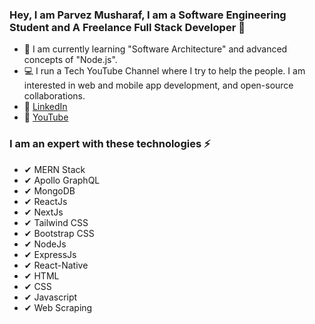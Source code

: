 ### Hey, I am Parvez Musharaf, I am a Software Engineering Student and A Freelance Full Stack Developer 👋

- 👀 I am currently learning "Software Architecture" and advanced concepts of "Node.js".
- 💻 I run a Tech YouTube Channel where I try to help the people. I am interested in web and mobile app development, and open-source collaborations.
- 🔗 [LinkedIn](https://www.linkedin.com/in/parvezswe/)
- 🔗 [YouTube](https://www.youtube.com/@parvezmusharafswe)

### I am an expert with these technologies ⚡ ###

 - ✔ MERN Stack
 - ✔ Apollo GraphQL
 - ✔ MongoDB
 - ✔ ReactJs
 - ✔ NextJs
 - ✔ Tailwind CSS
 - ✔ Bootstrap CSS
 - ✔ NodeJs
 - ✔ ExpressJs
 - ✔ React-Native
 - ✔ HTML
 - ✔ CSS
 - ✔ Javascript
 - ✔ Web Scraping
<!--
**stevengragg/stevengragg** is a ✨ _special_ ✨ repository because its `README.md` (this file) appears on your GitHub profile.

Here are some ideas to get you started:

- 🔭 I’m currently working on ...
- 🌱 I’m currently learning ...
- 👯 I’m looking to collaborate on ...
- 🤔 I’m looking for help with ...
- 💬 Ask me about ...
- 📫 How to reach me: ...
- 😄 Pronouns: ...
- ⚡ Fun fact: ...
-->

<!--
**parvez-swe/parvez-swe** is a ✨ _special_ ✨ repository because its `README.md` (this file) appears on your GitHub profile.

Here are some ideas to get you started:

- 🔭 I’m currently working on ...
- 🌱 I’m currently learning ...
- 👯 I’m looking to collaborate on ...
- 🤔 I’m looking for help with ...
- 💬 Ask me about ...
- 📫 How to reach me: ...
- 😄 Pronouns: ...
- ⚡ Fun fact: ...
-->
